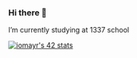 ### Hi there 👋

I’m currently studying at 1337 school

[![iomayr's 42 stats](https://badge.mediaplus.ma/greenbinary/iomayr)](https://github.com/oakoudad/badge42)

